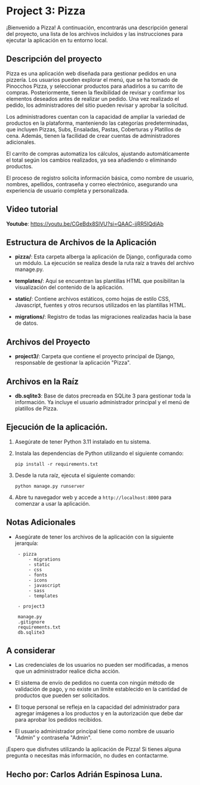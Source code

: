 # Project 3: Pizza

¡Bienvenido a Pizza! A continuación, encontrarás una descripción general del proyecto, una lista de los archivos incluidos y las instrucciones para ejecutar la aplicación en tu entorno local.

## Descripción del proyecto

Pizza es una aplicación web diseñada para gestionar pedidos en una pizzería. Los usuarios pueden explorar el menú, que se ha tomado de Pinocchos Pizza, y seleccionar productos para añadirlos a su carrito de compras. Posteriormente, tienen la flexibilidad de revisar y confirmar los elementos deseados antes de realizar un pedido. Una vez realizado el pedido, los administradores del sitio pueden revisar y aprobar la solicitud.

Los administradores cuentan con la capacidad de ampliar la variedad de productos en la plataforma, manteniendo las categorías predeterminadas, que incluyen Pizzas, Subs, Ensaladas, Pastas, Coberturas y Platillos de cena. Además, tienen la facilidad de crear cuentas de administradores adicionales.

El carrito de compras automatiza los cálculos, ajustando automáticamente el total según los cambios realizados, ya sea añadiendo o eliminando productos.

El proceso de registro solicita información básica, como nombre de usuario, nombres, apellidos, contraseña y correo electrónico, asegurando una experiencia de usuario completa y personalizada.

## Video tutorial

   **Youtube**: https://youtu.be/CGeBdx8SlVU?si=QAAC-ijRR5lQdjAb

## Estructura de Archivos de la Aplicación

- **pizza/**: Esta carpeta alberga la aplicación de Django, configurada como un módulo. La ejecución se realiza desde la ruta raíz a través del archivo manage.py.

- **templates/**: Aquí se encuentran las plantillas HTML que posibilitan la visualización del contenido de la aplicación.

- **static/**: Contiene archivos estáticos, como hojas de estilo CSS, Javascript, fuentes y otros recursos utilizados en las plantillas HTML.

- **migrations/**: Registro de todas las migraciones realizadas hacia la base de datos.

## Archivos del Proyecto

- **project3/**: Carpeta que contiene el proyecto principal de Django, responsable de gestionar la aplicación "Pizza".

## Archivos en la Raíz

- **db.sqlite3**: Base de datos precreada en SQLite 3 para gestionar toda la información. Ya incluye el usuario administrador principal y el menú de platillos de Pizza.

## Ejecución de la aplicación.

1. Asegúrate de tener Python 3.11 instalado en tu sistema.

2. Instala las dependencias de Python utilizando el siguiente comando:

   ```
   pip install -r requirements.txt
   ```

3. Desde la ruta raíz, ejecuta el siguiente comando:

   ```
   python manage.py runserver
   ```

4. Abre tu navegador web y accede a `http://localhost:8000` para comenzar a usar la aplicación.

## Notas Adicionales

- Asegúrate de tener los archivos de la aplicación con la siguiente jerarquía:
   ```
    - pizza
        - migrations
        - static
        - css
        - fonts
        - icons
        - javascript
        - sass
        - templates

    - project3

    manage.py
    .gitignore
    requirements.txt
    db.sqlite3
   ```

## A considerar

- Las credenciales de los usuarios no pueden ser modificadas, a menos que un administrador realice dicha acción.

- El sistema de envío de pedidos no cuenta con ningún método de validación de pago, y no existe un límite establecido en la cantidad de productos que pueden ser solicitados.

- El toque personal se refleja en la capacidad del administrador para agregar imágenes a los productos y en la autorización que debe dar para aprobar los pedidos recibidos.

- El usuario administrador principal tiene como nombre de usuario "Admin" y contraseña "Admin".

¡Espero que disfrutes utilizando la aplicación de Pizza! Si tienes alguna pregunta o necesitas más información, no dudes en contactarme.

## Hecho por: Carlos Adrián Espinosa Luna.
